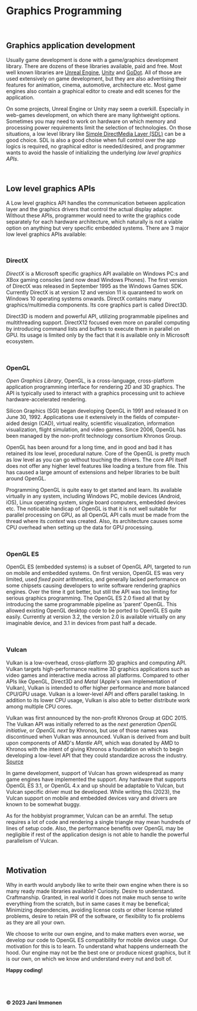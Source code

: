# Graphics Programming

&nbsp;
## **Graphics application development**
Usually game development is done with a game/graphics development library. There are dozens of these libraries available, paid and free. Most well known libraries are [Unreal Engine](https://www.unrealengine.com), [Unity](http://www.unity.com) and [GoDot](https://godotengine.org). All of those are used extensively on game development, but they are also advertising their features for animation, cinema, automotive, architecture etc. Most game engines also contain a graphical editor to create and edit scenes for the application.

On some projects, Unreal Engine or Unity may seem a overkill. Especially in web-games development, on which there are many lightweight options. Sometimes you may need to work on hardware on which memory and processing power requirements limit the selection of technologies. On those situations, a low level library like [Simple DirectMedia Layer (SDL)](https://www.libsdl.org/) can be a good choice. SDL is also a good choise when full control over the app logics is required, no graphical editor is needed/desired, and programmer wants to avoid the hassle of initializing the underlying *low level graphics APIs*.

&nbsp;
## **Low level graphics APIs**
A Low level graphics API handles the communication between application layer and the graphics drivers that control the actual display adapter. Without these APIs, programmer would need to write the graphics code separately for each hardware architecture, which naturally is not a viable option on anything but very specific embedded systems. There are 3 major low level graphics APIs available:

&nbsp;
### **DirectX**
*DirectX* is a Microsoft specific graphics API available on Windows PC:s and XBox gaming consoles (and now dead Windows Phones). The first version of DirectX was released in September 1995 as the Windows Games SDK. Currently DirectX is at version 12 and version 11 is quaranteed to work on Windows 10 operating systems onwards. DirectX contains many graphics/multimedia components. Its core graphics part is called Direct3D.

Direct3D is modern and powerful API, utilizing programmable pipelines and multithreading support. DirectX12 focused even more on parallel computing by introducing command lists and buffers to execute them in parallel on GPU. Its usage is limited only by the fact that it is available only in Microsoft ecosystem.

&nbsp;
### **OpenGL**
*Open Graphics Library*, OpenGL, is a cross-language, cross-platform application programming interface for rendering 2D and 3D graphics. The API is typically used to interact with a graphics processing unit to achieve hardware-accelerated rendering.

Silicon Graphics (SGI) began developing OpenGL in 1991 and released it on June 30, 1992. Applications use it extensively in the fields of computer-aided design (CAD), virtual reality, scientific visualization, information visualization, flight simulation, and video games. Since 2006, OpenGL has been managed by the non-profit technology consortium Khronos Group.

OpenGL has been around for a long time, and in good and bad it has retained its low level, procedural nature. Core of the OpenGL is pretty much as low level as you can go without touching the drivers. The core API itself does not offer any higher level features like loading a texture from file. This has caused a large amount of extensions and helper libraries to be built around OpenGL.

Programming OpenGL is quite easy to get started and learn. Its available virtually in any system, including Windows PC, mobile devices (Android, iOS), Linux operating system, single board computers, embedded devices etc. The noticable handicap of OpenGL is that it is not well suitable for parallel processing on GPU, as all OpenGL API calls must be made from the thread where its *context* was created. Also, its architecture causes some CPU overhead when setting up the data for GPU processing.

&nbsp;
### **OpenGL ES**
OpenGL ES (embedded systems) is a subset of OpenGL API, targeted to run on mobile and embedded systems. On first version, OpenGL ES was very limited, used *fixed point* arithmetics, and generally lacked performance on some chipsets causing developers to write software rendering graphics engines. Over the time it got better, but still the API was too limiting for serious graphics programming. The OpenGL ES 2.0 fixed all that by introducing the same programmable pipeline as 'parent' OpenGL. This allowed existing OpenGL desktop code to be ported to OpenGL ES quite easily. Currently at version 3.2, the version 2.0 is available virtually on any imaginable device, and 3.1 in devices from past half a decade.

&nbsp;
### **Vulcan**
Vulkan is a low-overhead, cross-platform 3D graphics and computing API. Vulkan targets high-performance realtime 3D graphics applications such as video games and interactive media across all platforms. Compared to other APIs like OpenGL, Direct3D and *Metal* (Apple's own implementation of Vulkan), Vulkan is intended to offer higher performance and more balanced CPU/GPU usage. Vulkan is a lower-level API and offers parallel tasking. In addition to its lower CPU usage, Vulkan is also able to better distribute work among multiple CPU cores.

Vulkan was first announced by the non-profit Khronos Group at GDC 2015. The Vulkan API was initially referred to as the *next generation OpenGL initiative*, or *OpenGL next* by Khronos, but use of those names was discontinued when Vulkan was announced. Vulkan is derived from and built upon components of AMD's *Mantle API*, which was donated by AMD to Khronos with the intent of giving Khronos a foundation on which to begin developing a low-level API that they could standardize across the industry. [Source](https://en.wikipedia.org/wiki/Vulkan_(API))

In game development, support of Vulcan has grown widespread as many game engines have implemented the support. Any hardware that supports OpenGL ES 3.1, or OpenGL 4.x and up should be adaptable to Vulcan, but Vulcan specific driver must be developed. While writing this (2023), the Vulcan support on mobile and embedded devices vary and drivers are known to be somewhat buggy.

As for the hobbyist programmer, Vulcan can be an armful. The setup requires a lot of code and rendering a single triangle may mean hundreds of lines of setup code. Also, the performance benefits over OpenGL may be negligible if rest of the application design is not able to handle the powerful parallelism of Vulcan.

&nbsp;
## **Motivation**
Why in earth would anybody like to write their own engine when there is so many ready made libraries available? Curiosity. Desire to understand. Craftmanship. Granted, in real world it does not make much sense to write everything from the scratch, but in same cases it may be benefical; Minimizing dependencies, avoiding license costs or other license related problems, desire to retain IPR of the software, or flexibility to fix problems as they are all your own.

We choose to write our own engine, and to make matters even *worse*, we develop our code to OpenGL ES compatibility for mobile device usage. Our motivation for this is to learn. To understand what happens underneath the hood. Our engine may not be the best one or produce nicest graphics, but it is our own, on which we know and understand every nut and bolt of.

**Happy coding!**

&nbsp;
----
**© 2023 Jani Immonen**


